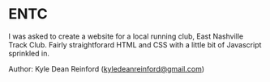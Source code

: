 # ENTC

I was asked to create a website for a local running club, East Nashville Track Club. Fairly straightforard HTML and CSS with a little bit of Javascript sprinkled in. 

Author: Kyle Dean Reinford (kyledeanreinford@gmail.com)
